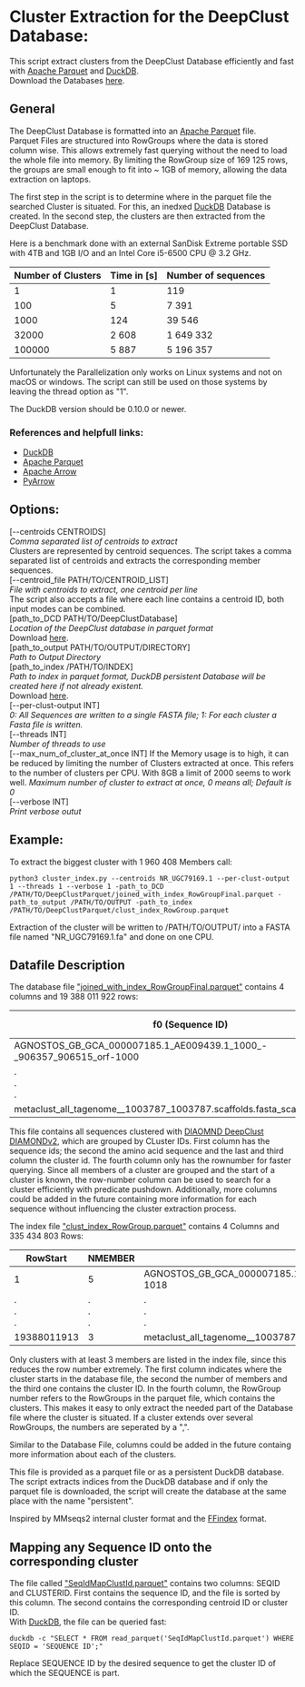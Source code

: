 # Cluster Extraction for the DeepClust Database:

This script extract clusters from the DeepClust Database efficiently and fast with [Apache Parquet](https://parquet.apache.org/) and [DuckDB](https://duckdb.org/).  
Download the Databases [here](https://objectstore.hpccloud.mpcdf.mpg.de/deepclust/index.html).

## General

The DeepClust Database is formatted into an [Apache Parquet](https://parquet.apache.org/) file.  
Parquet Files are structured into RowGroups where the data is stored column wise.
This allows extremely fast querying without the need to load the whole file into memory.
By limiting the RowGroup size of 169 125 rows, the groups are small enough to fit into ~ 1GB of memory, allowing the data extraction on laptops.

The first step in the script is to determine where in the parquet file the searched Cluster is situated.
For this, an inedxed [DuckDB](https://duckdb.org/) Database is created. 
In the second step, the clusters are then extracted from the DeepClust Database.  

Here is a benchmark done with an external SanDisk Extreme portable SSD with 4TB and 1GB I/O and an Intel Core i5-6500 CPU @ 3.2 GHz.

| Number of Clusters | Time in [s] | Number of sequences |
|--------------------|----------|---------------------|
| 1                  | 1        | 119                 |
| 100                | 5        | 7 391               |
| 1000               | 124      | 39 546              |
| 32000              | 2 608    | 1 649 332           |
| 100000             | 5 887    | 5 196 357           |

Unfortunately the Parallelization only works on Linux systems and not on macOS or windows.
The script can still be used on those systems by leaving the thread option as "1".  

The DuckDB version should be 0.10.0 or newer.

### References and helpfull links:
- [DuckDB](https://duckdb.org/) 
- [Apache Parquet](https://parquet.apache.org/)
- [Apache Arrow](https://arrow.apache.org/docs/index.html)
- [PyArrow](https://arrow.apache.org/docs/python/index.html) 
## Options:
[--centroids CENTROIDS]  
*Comma separated list of centroids to extract*  
Clusters are represented by centroid sequences. The script takes a comma separated list of centroids and extracts the corresponding member sequences.  
[--centroid_file PATH/TO/CENTROID_LIST]  
*File with centroids to extract, one centroid per line*  
The script also accepts a file where each line contains a centroid ID, both input modes can be combined.  
[path_to_DCD PATH/TO/DeepClustDatabase]  
*Location of the DeepClust database in parquet format*  
Download [here](https://objectstore.hpccloud.mpcdf.mpg.de/deepclust/index.html).  
[path_to_output PATH/TO/OUTPUT/DIRECTORY]  
*Path to Output Directory*  
[path_to_index /PATH/TO/INDEX]  
*Path to index in parquet format, DuckDB persistent Database will be created here if not already existent.*   
Download [here](https://objectstore.hpccloud.mpcdf.mpg.de/deepclust/index.html).  
[--per-clust-output INT]   
*0: All Sequences are written to a single FASTA file; 1: For each cluster a Fasta file is written.*   
[--threads INT]  
*Number of threads to use*   
[--max_num_of_cluster_at_once INT]
If the Memory usage is to high, it can be reduced by limiting the number of Clusters extracted at once. This refers to the number of clusters per CPU. With 8GB a limit of 2000 seems to work well.
*Maximum number of cluster to extract at once, 0 means all; Default is 0*   
[--verbose INT]   
*Print verbose outut*

## Example: 
To extract the biggest cluster with 1 960 408 Members call:  
~~~  
python3 cluster_index.py --centroids NR_UGC79169.1 --per-clust-output 1 --threads 1 --verbose 1 -path_to_DCD /PATH/TO/DeepClustParquet/joined_with_index_RowGroupFinal.parquet -path_to_output /PATH/TO/OUTPUT -path_to_index /PATH/TO/DeepClustParquet/clust_index_RowGroup.parquet 
~~~

Extraction of the cluster will be written to /PATH/TO/OUTPUT/ into a FASTA file named "NR_UGC79169.1.fa" and done on one CPU. 

## Datafile Description
The database file ["joined_with_index_RowGroupFinal.parquet"](https://objectstore.hpccloud.mpcdf.mpg.de/deepclust/index.html) contains 4 columns and 19 388 011 922 rows: 

 | f0 (Sequence ID)                                                          | f1 (Sequence)                                         | f2 (Cluster ID)                                                           | f3 (Row Number) |
 |---------------------------------------------------------------------------|-------------------------------------------------------|---------------------------------------------------------------------------|-----------------|
 | AGNOSTOS_GB_GCA_000007185.1_AE009439.1_1000_-_906357_906515_orf-1000      | METGGTCSVRPTLIEAGDTPPYGTCPGAERVSDVRSWERDLLSKGTKLEDAV* | AGNOSTOS_GB_GCA_000007185.1_AE009439.1_1000_-_906357_906515_orf-1000      | 0               |
 | .<br/>.<br/>.                                                             | .<br/>.<br/>.                                         | .<br/>.<br/>.                                                             | .<br/>.<br/>.   |
 | metaclust_all_tagenome__1003787_1003787.scaffolds.fasta_scaffold9999973_2 | MSAALVAGFVTVLLWGSAFVGIR                               | metaclust_all_tagenome__1003787_1003787.scaffolds.fasta_scaffold9999973_2 | 19388011921     |

This file contains all sequences clustered with [DIAOMND DeepClust DIAMONDv2](https://doi.org/10.1038/s41592-021-01101-x), which are grouped by CLuster IDs. 
First column has the sequence ids; the second the amino acid sequence and the last and third column the cluster id. The fourth column only has the rownumber for faster querying.
Since all members of a cluster are grouped and the start of a cluster is known, the row-number column can be used to search for a cluster efficiently with predicate pushdown.
Additionally, more columns could be added in the future containing more information for each sequence without influencing the cluster extraction process.



 The index file ["clust_index_RowGroup.parquet"](https://objectstore.hpccloud.mpcdf.mpg.de/deepclust/index.html) contains 4 Columns and 335 434 803 Rows:

|RowStart|NMEMBER|CLUSTER| RowGroup      |
|-----|----|----|---------------|
|1        | 5       | AGNOSTOS_GB_GCA_000007185.1_AE009439.1_1018_+_924582_925004_orf-1018 | 0             |               
| .<br/>.<br/>.                                                             | .<br/>.<br/>.                                         | .<br/>.<br/>.                                                             | .<br/>.<br/>.<br/> |
|19388011913 | 3       | metaclust_all_tagenome__1003787_1003787.scaffolds.fasta_scaffold9999794_1 | 116209        |

Only clusters with at least 3 members are listed in the index file, since this reduces the row number extremely.
The first column indicates where the cluster starts in the database file, the second the number of members and the third one contains the cluster ID. 
In the fourth column, the RowGroup number refers to the RowGroups in the parquet file, which contains the clusters. This makes it easy to only extract the needed part of the Database file where the cluster is situated.
If a cluster extends over several RowGroups, the numbers are seperated by a ",".

Similar to the Database File, columns could be added in the future containg more information about each of the clusters.

This file is provided as a parquet file or as a persistent DuckDB database.
The script extracts indices from the DuckDB database and if only the parquet file is downloaded, the script will create the database at the same place with the name "persistent".

Inspired by MMseqs2 internal cluster format and the [FFindex](https://github.com/ahcm/ffindex) format.

## Mapping any Sequence ID onto the corresponding cluster
The file called ["SeqIdMapClustId.parquet"](https://objectstore.hpccloud.mpcdf.mpg.de/deepclust/index.html) contains two columns: SEQID and CLUSTERID.
First contains the sequence ID, and the file is sorted by this column.
The second contains the corresponding centroid ID or cluster ID.  
With [DuckDB](https://duckdb.org/), the file can be queried fast:  
~~~ 
duckdb -c "SELECT * FROM read_parquet('SeqIdMapClustId.parquet') WHERE SEQID = 'SEQUENCE ID';"
~~~ 
Replace SEQUENCE ID by the desired sequence to get the cluster ID of which the SEQUENCE is part.
